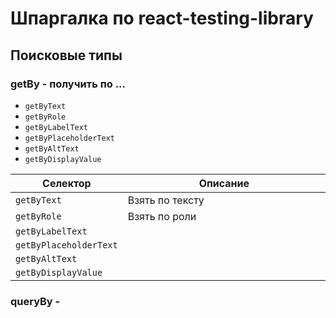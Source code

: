# Шпаргалка по react-testing-library

## Поисковые типы

### getBy - получить по ...
+ `getByText`
+ `getByRole`
+ `getByLabelText`
+ `getByPlaceholderText`
+ `getByAltText`
+ `getByDisplayValue`

| Селектор  | Описание        |
|-----------|-----------------|
|`getByText`<img width=50/>| Взять по тексту <img width=400/> |
|`getByRole`| Взять по роли   |
|`getByLabelText`|            |
|`getByPlaceholderText`|      |
|`getByAltText`|              |
|`getByDisplayValue`|         |

### queryBy - 
